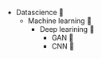 - Datascience :panda_face:
   - Machine learning 🐘
       - Deep learining 🦒
            - GAN 🦁
            - CNN 🐅
